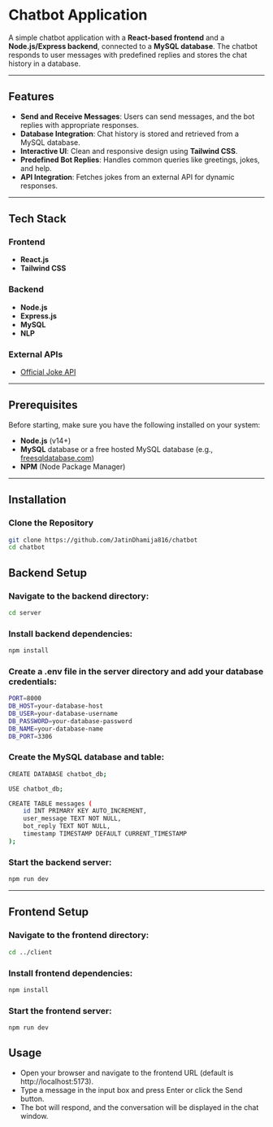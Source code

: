 # Chatbot Application

A simple chatbot application with a **React-based frontend** and a **Node.js/Express backend**, connected to a **MySQL database**. The chatbot responds to user messages with predefined replies and stores the chat history in a database.

---

## Features

- **Send and Receive Messages**: Users can send messages, and the bot replies with appropriate responses.
- **Database Integration**: Chat history is stored and retrieved from a MySQL database.
- **Interactive UI**: Clean and responsive design using **Tailwind CSS**.
- **Predefined Bot Replies**: Handles common queries like greetings, jokes, and help.
- **API Integration**: Fetches jokes from an external API for dynamic responses.

---

## Tech Stack

### Frontend

- **React.js**
- **Tailwind CSS**

### Backend

- **Node.js**
- **Express.js**
- **MySQL**
- **NLP**

### External APIs

- [Official Joke API](https://official-joke-api.appspot.com/)

---

## Prerequisites

Before starting, make sure you have the following installed on your system:

- **Node.js** (v14+)
- **MySQL** database or a free hosted MySQL database (e.g., [freesqldatabase.com](https://www.freesqldatabase.com/))
- **NPM** (Node Package Manager)

---

## Installation

### Clone the Repository

```bash
git clone https://github.com/JatinDhamija816/chatbot
cd chatbot
```

## Backend Setup

### Navigate to the backend directory:

```bash
cd server
```

### Install backend dependencies:

```bash
npm install
```

### Create a .env file in the server directory and add your database credentials:

```bash
PORT=8000
DB_HOST=your-database-host
DB_USER=your-database-username
DB_PASSWORD=your-database-password
DB_NAME=your-database-name
DB_PORT=3306
```

### Create the MySQL database and table:

```bash
CREATE DATABASE chatbot_db;

USE chatbot_db;

CREATE TABLE messages (
    id INT PRIMARY KEY AUTO_INCREMENT,
    user_message TEXT NOT NULL,
    bot_reply TEXT NOT NULL,
    timestamp TIMESTAMP DEFAULT CURRENT_TIMESTAMP
);

```

### Start the backend server:

```bash
npm run dev
```
---

## Frontend Setup

### Navigate to the frontend directory:

```bash
cd ../client
```

### Install frontend dependencies:

```bash
npm install
```

### Start the frontend server:

```bash
npm run dev
```

## Usage

- Open your browser and navigate to the frontend URL (default is http://localhost:5173).
- Type a message in the input box and press Enter or click the Send button.
- The bot will respond, and the conversation will be displayed in the chat window.
